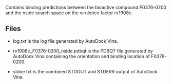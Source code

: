 Contains binding predictions between the bioactive compound F0376-0200 and the nside search space on the virulence factor rv1908c.

## Files

- log.txt is the log file generated by AutoDock Vina.

- rv1908c_F0376-0200_nside.pdbqt is the PDBQT file generated by AutoDock Vina containing the orientation and binding location of F0376-0200.

- stdoe.txt is the combined STDOUT and STDERR output of AutoDock Vina.

